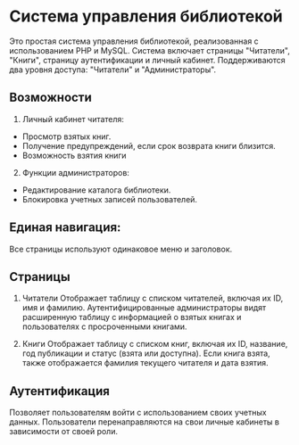 # Система управления библиотекой
Это простая система управления библиотекой, реализованная с использованием PHP и MySQL. 
Система включает страницы "Читатели", "Книги", страницу аутентификации и личный кабинет. 
Поддерживаются два уровня доступа: "Читатели" и "Администраторы".

## Возможности
1. Личный кабинет читателя:

* Просмотр взятых книг.
* Получение предупреждений, если срок возврата книги близится.
* Возможность взятия книги
2. Функции администраторов:

* Редактирование каталога библиотеки.
* Блокировка учетных записей пользователей.
## Единая навигация:

Все страницы используют одинаковое меню и заголовок.
## Страницы
1. Читатели
Отображает таблицу с списком читателей, включая их ID, имя и фамилию.
Аутентифицированные администраторы видят расширенную таблицу с информацией о взятых книгах и пользователях с просроченными книгами.

2. Книги
Отображает таблицу с списком книг, включая их ID, название, год публикации и статус (взята или доступна). 
Если книга взята, также отображается фамилия текущего читателя и дата взятия.

## Аутентификация
Позволяет пользователям войти с использованием своих учетных данных. 
Пользователи перенаправляются на свои личные кабинеты в зависимости от своей роли.
